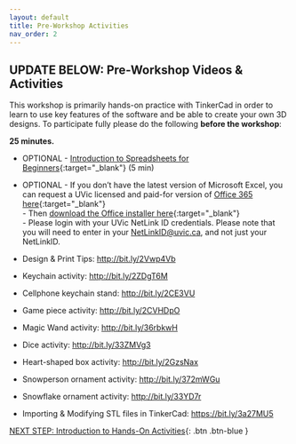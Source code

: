 ```yaml
---
layout: default
title: Pre-Workshop Activities
nav_order: 2
---
```

## UPDATE BELOW: Pre-Workshop Videos & Activities
This workshop is primarily hands-on practice with TinkerCad in order to learn to use key features of the software and be able to create your own 3D designs. To participate fully please do the following **before the workshop**:

**25 minutes.**<br>
- OPTIONAL - [Introduction to Spreadsheets for Beginners](https://www.youtube.com/watch?v=rJbf-2XXsuY){:target="_blank"} (5 min)<br>
- OPTIONAL - If you don’t have the latest version of Microsoft Excel, you can request a UVic licensed and paid-for version of [Office 365 here](https://onlineservices.uvic.ca/){:target="_blank"}<br>
            -  Then [download the Office installer here](https://portal.office.com){:target="_blank"}<br>
            -  Please login with your UVic NetLink ID credentials. Please note that you will need to enter in your NetLinkID@uvic.ca, and not just your NetLinkID.

- Design & Print Tips: http://bit.ly/2Vwp4Vb 
- Keychain activity: http://bit.ly/2ZDgT6M  
- Cellphone keychain stand: http://bit.ly/2CE3VU 
- Game piece activity: http://bit.ly/2CVHDpO 
- Magic Wand activity: http://bit.ly/36rbkwH 
- Dice activity: http://bit.ly/33ZMVg3  
- Heart-shaped box activity: http://bit.ly/2GzsNax 
- Snowperson ornament activity: http://bit.ly/372mWGu   
- Snowflake ornament activity: http://bit.ly/33YD7r 
- Importing & Modifying STL files in TinkerCad: https://bit.ly/3a27MU5 


[NEXT STEP: Introduction to Hands-On Activities](activities-intro.html){: .btn .btn-blue }
